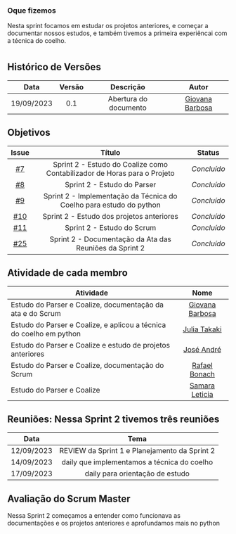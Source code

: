 ### Oque fizemos
 
Nesta sprint focamos em estudar os projetos anteriores, e começar a documentar nossos estudos, e também tivemos a primeira experiêncai com a técnica do coelho.

#

## Histórico de Versões

| Data       | Versão | Descrição                                 | Autor             |
| :--------: | :----: | :--------------------:                    | :---------------: |
| 19/09/2023 |  0.1   | Abertura do documento                     | [Giovana Barbosa ](https://github.com/gio221) |

## Objetivos

|                            Issue                             |              Título               |                    Status                    |
| :----------------------------------------------------------: | :-------------------------------: | :-------------------------------------------------: |
| [#7](https://github.com/unb-mds/2023-2-Squad07/issues/7) |  Sprint 2 - Estudo do Coalize como Contabilizador de Horas para o Projeto  | _Concluído_ |
| [#8](https://github.com/unb-mds/2023-2-Squad07/issues/8) | Sprint 2 - Estudo do Parser|  _Concluído_ |
| [#9](https://github.com/unb-mds/2023-2-Squad07/issues/9) | Sprint 2 - Implementação da Técnica do Coelho para estudo do python  | _Concluído_ |
| [#10](https://github.com/unb-mds/2023-2-Squad07/issues/10) | Sprint 2 - Estudo dos projetos anteriores| _Concluído_|
| [#11](https://github.com/unb-mds/2023-2-Squad07/issues/11) | Sprint 2 - Estudo do Scrum  | _Concluído_|
| [#25](https://github.com/unb-mds/2023-2-Squad07/issues/25) | Sprint 2 - Documentação da Ata das Reuniões da Sprint 2  | _Concluído_ | 

## Atividade de cada membro
| Atividade        |                                                                           Nome                                                                            |
| ------------- | :-------------------------------------------------------------------------------------------------------------------------------------------------------: |
| Estudo do Parser e Coalize, documentação da ata e do Scrum  |                                                    [Giovana Barbosa ](https://github.com/gio221)                                                    |
| Estudo do Parser e Coalize, e aplicou a técnica do coelho em python |                                                    [Julia Takaki](https://github.com/juliatakaki)                                                    |
|Estudo do Parser e Coalize e estudo de projetos anteriores           |                                                    [José André](https://github.com/joseandre25)                                                     |
| Estudo do Parser e Coalize, documentação do Scrum    |                                                    [Rafael Bonach](https://github.com/RafaBonach)                                                    |
| Estudo do Parser e Coalize     |                                                    [Samara Leticia](https://github.com/samarawwleticia)                                                    |


## Reuniões: Nessa Sprint 2 tivemos três reuniões

| Data       | Tema                             
| :---------:| :---------------------------------------------:      
| 12/09/2023 |  REVIEW da Sprint 1 e Planejamento da Sprint 2   
| 14/09/2023 |  daily que implementamos a técnica do coelho   
| 17/09/2023 |  daily para orientação de estudo    



## Avaliação do Scrum Master

Nessa Sprint 2 começamos a entender como funcionava as documentações e os projetos anteriores e aprofundamos mais no python